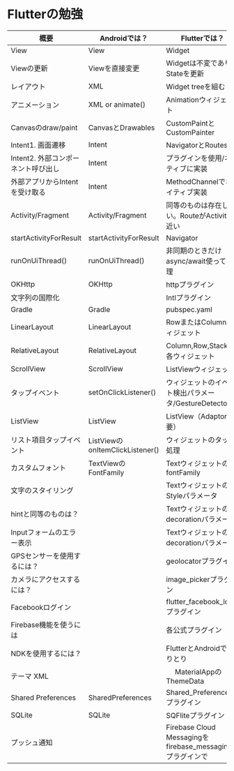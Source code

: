 # Flutterの勉強

概要|	Androidでは？|	Flutterでは？
|-|-|-|
View | View |	Widget
Viewの更新 |	Viewを直接変更 | Widgetは不変でありStateを更新
レイアウト |	XML	| Widget treeを組む
アニメーション |	XML or animate() | Animationウィジェット
Canvasのdraw/paint | CanvasとDrawables | CustomPaintとCustomPainter
Intent1. 画面遷移 |	Intent	| NavigatorとRoutes
Intent2. 外部コンポーネント呼び出し |Intent	| プラグインを使用/ネイティブに実装
外部アプリからIntentを受け取る | Intent |	MethodChannelでネイティブ実装
Activity/Fragment | Activity/Fragment|	同等のものは存在しない。RouteがActivityに近い
startActivityForResult|	startActivityForResult |	Navigator
runOnUiThread() |	runOnUiThread()	| 非同期のときだけasync/await使って処理
OKHttp|	OKHttp |	httpプラグイン
文字列の国際化 | |	Intlプラグイン
Gradle	| Gradle |	pubspec.yaml
LinearLayout |	LinearLayout|	RowまたはColumnウィジェット
RelativeLayout	| RelativeLayout	| Column,Row,Stackの各ウィジェット
ScrollView|	ScrollView	| ListViewウィジェット
タップイベント	| setOnClickListener()	| ウィジェットのイベント検出パラメータ/GestureDetector
ListView	| ListView	|ListView（Adaptor不要）
リスト項目タップイベント	| ListViewのonItemClickListener()	| ウィジェットのタップ処理
カスタムフォント | TextViewのFontFamily |	TextウィジェットのfontFamily
文字のスタイリング	|	| TextウィジェットのStyleパラメータ
hintと同等のものは？|	|Textウィジェットのdecorationパラメータ
Inputフォームのエラー表示	| |	Textウィジェットのdecorationパラメータ
GPSセンサーを使用するには？	| |	geolocatorプラグイン
カメラにアクセスするには？	| |	image_pickerプラグイン
Facebookログイン	| |	flutter_facebook_loginプラグイン
Firebase機能を使うには	| |	各公式プラグイン
NDKを使用するには？	|  | FlutterとAndroidでやりとり
テーマ	XML	|  |　 MaterialAppのThemeData
Shared Preferences |	SharedPreferences	| Shared_Preferencesプラグイン
SQLite	| SQLite	| SQFliteプラグイン
プッシュ通知| 	|	Firebase Cloud Messagingをfirebase_messagingプラグインで
